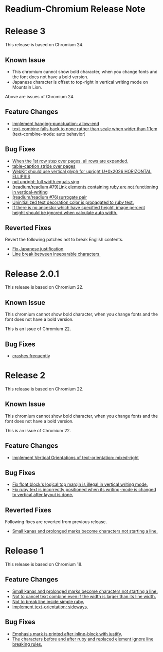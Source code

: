 Readium-Chromium Release Note
===============

# Release 3
This release is based on Chromium 24.

## **Known Issue**
* This chromium cannot show bold character, when you change fonts and the font does not have a bold version.
* Japanese character is offset to top-right in vertical writing mode on Mountain Lion.

Above are issues of Chromium 24.

## Feature Changes
* [Implement hanging-punctuation: allow-end](https://github.com/readium/Readium-WebKit/issues/24)
* [text-combine falls back to none rather than scale when wider than 1.1em](https://github.com/readium/Readium-WebKit/issues/15) (text-combine-mode: auto behavior)

## Bug Fixes
* [When the 1st row step over pages, all rows are expanded.](https://github.com/readium/Readium-WebKit/issues/26)
* [table-caption stride over pages](https://github.com/readium/Readium-WebKit/issues/25)
* [WebKit should use vertical glyph for upright U+0x2026 HORIZONTAL ELLIPSIS](https://github.com/readium/Readium-WebKit/issues/22)
* [not upright: full width equals sign](https://github.com/readium/Readium-WebKit/issues/21)
* [(readium/readium #79)Link elements containing ruby are not functioning in vertical-writing](https://github.com/readium/Readium-WebKit/issues/20)
* [(readium/readium #76)surrogate pair](https://github.com/readium/Readium-WebKit/issues/19)
* [Uninitialized text decoration color is propagated to ruby text.](https://github.com/readium/Readium-WebKit/issues/14)
* [If there is no ancestor which have specified height, image percent height should be ignored when calculate auto width.](https://github.com/readium/Readium-WebKit/issues/16)

## Reverted Fixes

Revert the following patches not to break English contents.
* [Fix Japanese justification](https://github.com/readium/Readium-WebKit/issues/4)
* [Line break between inseparable characters.](https://github.com/readium/Readium-WebKit/issues/6)


# Release 2.0.1
This release is based on Chromium 22.

## **Known Issue**
This chromium cannot show bold character, when you change fonts and the font does not have a bold version.

This is an issue of Chromium 22.

## Bug Fixes
* [crashes frequently](https://github.com/readium/Readium-Chromium/issues/7)

# Release 2
This release is based on Chromium 22.

## **Known Issue**
This chromium cannot show bold character, when you change fonts and the font does not have a bold version.

This is an issue of Chromium 22.

## Feature Changes
* [Implement Vertical Orientations of text-orientation: mixed-right](https://github.com/readium/Readium-WebKit/issues/13)

## Bug Fixes
* [Fix float block's logical top margin is illegal in vertical writing mode.](https://github.com/readium/Readium-WebKit/issues/10)
* [Fix ruby text is incorrectly positioned when its writing-mode is changed to vertical after layout is done.](https://github.com/readium/Readium-WebKit/issues/11)

## Reverted Fixes
Following fixes are reverted from previous release.
* [Small kanas and prolonged marks become characters not starting a line.](https://github.com/readium/Readium-ICU/issues/2)

# Release 1

This release is based on Chromium 18.

## Feature Changes
* [Small kanas and prolonged marks become characters not starting a line.](https://github.com/readium/Readium-ICU/issues/2)
* [Not to cancel text combine even if the width is larger than its line width.](https://github.com/readium/Readium-WebKit/issues/2)
* [Not to break line inside simple ruby.](https://github.com/readium/Readium-WebKit/issues/7)
* [Implement text-orientation: sideways.](https://github.com/readium/Readium-WebKit/issues/8)

## Bug Fixes
* [Emphasis mark is printed after inline-block with justify.](https://github.com/readium/Readium-WebKit/issues/3)
* [The characters before and after ruby and replaced element ignore line breaking rules.](https://github.com/readium/Readium-WebKit/issues/5)
